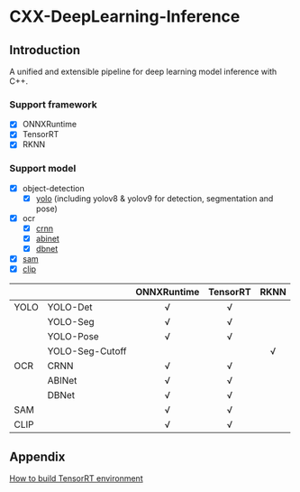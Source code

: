 # CXX-DeepLearning-Inference

## Introduction
A unified and extensible pipeline for deep learning model inference with C++.
### Support framework
- [x] ONNXRuntime
- [x] TensorRT
- [x] RKNN
### Support model
- [x] object-detection
  - [x] [yolo](/doc/model/yolo.md) (including yolov8 & yolov9 for detection, segmentation and pose) 
- [x] ocr
  - [x] [crnn](/doc/model/crnn.md)
  - [x] [abinet](/doc/model/abinet.md)
  - [x] [dbnet](/doc/model/dbnet.md)
- [x] [sam](/doc/model/sam.md) 
- [x] [clip](/doc/model/clip.md)

|       |         | ONNXRuntime | TensorRT | RKNN |
|-|-|:-:|:-:|:-:|
| YOLO  | YOLO-Det|       √     |   √      |      |
|       | YOLO-Seg|       √     |   √      |      |
|       | YOLO-Pose|       √     |   √      |      |
|       | YOLO-Seg-Cutoff |||       √     | 
|OCR    | CRNN    |       √     |   √      |      |
|       | ABINet  |       √     |   √      |      |
|       | DBNet   |       √     |   √      |      |
|SAM    |         |       √     |   √      |      |
|CLIP   |         |       √     |   √      |      |

## Appendix
[How to build TensorRT environment](/doc/environment/cuda-on-linux.md)
